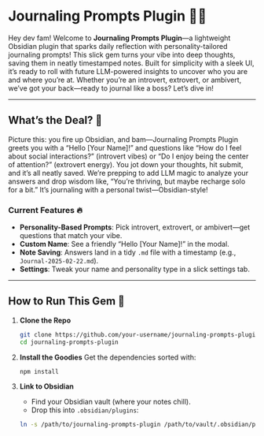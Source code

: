 # Journaling Prompts Plugin 📝✨

Hey dev fam! Welcome to **Journaling Prompts Plugin**—a lightweight Obsidian plugin that sparks daily reflection with personality-tailored journaling prompts! This slick gem turns your vibe into deep thoughts, saving them in neatly timestamped notes. Built for simplicity with a sleek UI, it’s ready to roll with future LLM-powered insights to uncover who you are and where you’re at. Whether you’re an introvert, extrovert, or ambivert, we’ve got your back—ready to journal like a boss? Let’s dive in!

---

## What’s the Deal? 🌟
Picture this: you fire up Obsidian, and bam—Journaling Prompts Plugin greets you with a “Hello [Your Name]!” and questions like “How do I feel about social interactions?” (introvert vibes) or “Do I enjoy being the center of attention?” (extrovert energy). You jot down your thoughts, hit submit, and it’s all neatly saved. We’re prepping to add LLM magic to analyze your answers and drop wisdom like, “You’re thriving, but maybe recharge solo for a bit.” It’s journaling with a personal twist—Obsidian-style!

### Current Features 🔥
- **Personality-Based Prompts**: Pick introvert, extrovert, or ambivert—get questions that match your vibe.
- **Custom Name**: See a friendly “Hello [Your Name]!” in the modal.
- **Note Saving**: Answers land in a tidy `.md` file with a timestamp (e.g., `Journal-2025-02-22.md`).
- **Settings**: Tweak your name and personality type in a slick settings tab.

---

## How to Run This Gem 🚀
1. **Clone the Repo**
   
   ```bash
   git clone https://github.com/your-username/journaling-prompts-plugin.git
   cd journaling-prompts-plugin

2. **Install the Goodies**
	Get the dependencies sorted with:
	
 	```bash
	npm install

3. **Link to Obsidian**
   - Find your Obsidian vault (where your notes chill).  
   - Drop this into `.obsidian/plugins`:  

 	```bash
	ln -s /path/to/journaling-prompts-plugin /path/to/vault/.obsidian/plugins/journaling-prompts-plugin**
